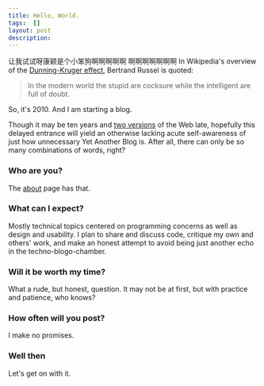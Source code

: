 ```yaml
---
title: Hello, World.
tags:  []
layout: post
description: 
---
```


让我试试呀康颖是个小笨狗啊啊啊啊啊 啊啊啊啊啊啊啊 
In Wikipedia's overview of the [Dunning-Kruger effect](http://en.wikipedia.org/wiki/Dunning–Kruger_effect), Bertrand Russel is quoted:

> In the modern world the stupid are cocksure while the intelligent are full of doubt.

So, it's 2010.  And I am starting a blog.  

Though it may be ten years and [two versions](http://en.wikipedia.org/wiki/Web_2.0) of the Web late, hopefully this delayed entrance will yield an otherwise lacking acute self-awareness of just how unnecessary Yet Another Blog is.  After all, there can only be so many combinations of words, right?

### Who are you?

The [about](/about/) page has that.

### What can I expect?

Mostly technical topics centered on programming concerns as well as design and usability.  I plan to share and discuss code, critique my own and others' work, and make an honest attempt to avoid being just another echo in the techno-blogo-chamber.

### Will it be worth my time?

What a rude, but honest, question.  It may not be at first, but with practice and patience, who knows?

### How often will you post?

I make no promises.

### Well then

Let's get on with it.